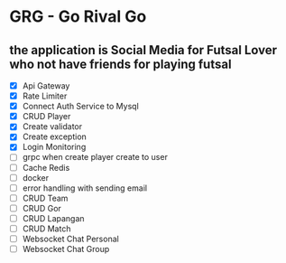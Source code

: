 # GRG - Go Rival Go

## the application is Social Media for Futsal Lover who not have friends for playing futsal

- [x] Api Gateway
- [x] Rate Limiter
- [x] Connect Auth Service to Mysql
- [x] CRUD Player
- [x] Create validator
- [x] Create exception
- [x] Login Monitoring
- [ ] grpc when create player create to user
- [ ] Cache Redis
- [ ] docker
- [ ] error handling with sending email
- [ ] CRUD Team
- [ ] CRUD Gor
- [ ] CRUD Lapangan
- [ ] CRUD Match
- [ ] Websocket Chat Personal
- [ ] Websocket Chat Group